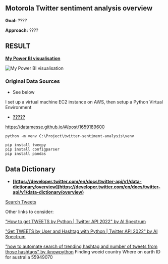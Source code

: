 ## Motorola Twitter sentiment analysis overview


**Goal:** ????

**Approach:** ????

## RESULT
**[My Power BI visualisation](?????)**

![My Power BI visualisation]()

### Original Data Sources
* See below


I set up a virtual machine EC2 instance on AWS, then setup a Python Virtual Environment
* **[?????](https://datamesse.github.io/#/post/???????)**

https://datamesse.github.io/#/post/1659189600

```
python -m venv C:\Project\twitter-sentiment-analysis\venv
```

```
pip install tweepy
pip install configparser
pip install pandas
```

## Data Dictionary
* **[https://developer.twitter.com/en/docs/twitter-api/v1/data-dictionary/overview](https://developer.twitter.com/en/docs/twitter-api/v1/data-dictionary/overview)**

[Search Tweets](https://developer.twitter.com/en/docs/twitter-api/v1/tweets/search/api-reference/get-search-tweets)


Other links to consider:

["How to get TWEETS by Python | Twitter API 2022" by AI Spectrum](https://www.youtube.com/watch?v=Lu1nskBkPJU)

["Get TWEETS by User and Hashtag with Python | Twitter API 2022" by AI Spectrum](https://www.youtube.com/watch?v=FmbEhKSpR7M)

["how to automate search of trending hashtag and number of tweets from those hashtags" by iknowpython](https://www.youtube.com/watch?v=ywl--vO3oGs)
Finding woeid country Where on earth ID for australia
55949070